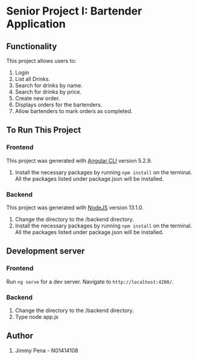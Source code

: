 # Senior Project I: Bartender Application

## Functionality
This project allows users to:
1) Login
2) List all Drinks.
3) Search for drinks by name.
4) Search for drinks by price.
5) Create new order. 
6) Displays orders for the bartenders.
7) Allow bartenders to mark orders as completed. 

## To Run This Project
### Frontend
This project was generated with [Angular CLI](https://github.com/angular/angular-cli) version 5.2.9.
1) Install the necessary packages by running `npm install` on the terminal. All the packages listed under package.json will be installed. 

### Backend
This project was generated with [NodeJS](https://nodejs.org) version 13.1.0.
1) Change the directory to the /backend directory. 
2) Install the necessary packages by running `npm install` on the terminal. All the packages listed under package.json will be installed. 

## Development server

### Frontend
Run `ng serve` for a dev server. Navigate to `http://localhost:4200/`. 

### Backend
1) Change the directory to the /backend directory. 
2) Type node app.js

## Author
1) Jimmy Pena - N01414108
